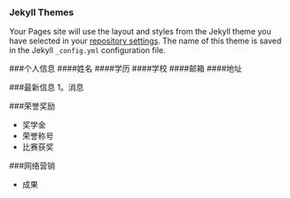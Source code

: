 
### Jekyll Themes

Your Pages site will use the layout and styles from the Jekyll theme you have selected in your [repository settings](https://github.com/ljxwithhpt/ljxwithhpt.github.com/settings). The name of this theme is saved in the Jekyll `_config.yml` configuration file.

###个人信息
####姓名
####学历
####学校
####邮箱
####地址

###最新信息
1。消息

###荣誉奖励
- 奖学金
- 荣誉称号
- 比赛获奖

###网络营销
- 成果
